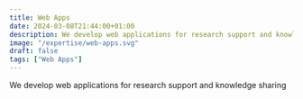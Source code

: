 ```yaml
---
title: Web Apps
date: 2024-03-08T21:44:00+01:00
description: We develop web applications for research support and knowledge sharing
image: "/expertise/web-apps.svg"
draft: false
tags: ["Web Apps"]
---
```


We develop web applications for research support and knowledge sharing
